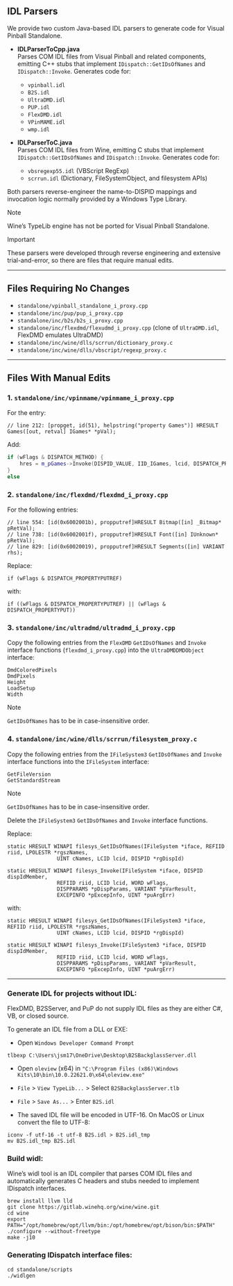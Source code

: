 ## IDL Parsers

We provide two custom Java-based IDL parsers to generate code for Visual Pinball Standalone.

- **IDLParserToCpp.java**  
  Parses COM IDL files from Visual Pinball and related components, emitting C++ stubs that implement `IDispatch::GetIDsOfNames` and `IDispatch::Invoke`. Generates code for:  
  - `vpinball.idl`  
  - `B2S.idl`  
  - `UltraDMD.idl`  
  - `PUP.idl`  
  - `FlexDMD.idl`  
  - `VPinMAME.idl`  
  - `wmp.idl`

- **IDLParserToC.java**  
  Parses COM IDL files from Wine, emitting C stubs that implement `IDispatch::GetIDsOfNames` and `IDispatch::Invoke`. Generates code for:  
  - `vbsregexp55.idl` (VBScript RegExp)  
  - `scrrun.idl` (Dictionary, FileSystemObject, and filesystem APIs)

Both parsers reverse-engineer the name-to-DISPID mappings and invocation logic normally provided by a Windows Type Library.

> [!NOTE]
> Wine’s TypeLib engine has not be ported for Visual Pinball Standalone. 

> [!IMPORTANT]
> These parsers were developed through reverse engineering and extensive trial-and-error, so there are files that require manual edits.

---

## Files Requiring **No** Changes

- `standalone/vpinball_standalone_i_proxy.cpp`
- `standalone/inc/pup/pup_i_proxy.cpp`
- `standalone/inc/b2s/b2s_i_proxy.cpp`
- `standalone/inc/flexdmd/flexudmd_i_proxy.cpp` (clone of `UltraDMD.idl`, FlexDMD emulates UltraDMD)
- `standalone/inc/wine/dlls/scrrun/dictionary_proxy.c`
- `standalone/inc/wine/dlls/vbscript/regexp_proxy.c`

---

## Files **With** Manual Edits

### 1. `standalone/inc/vpinmame/vpinmame_i_proxy.cpp`

For the entry:

```
// line 212: [propget, id(51), helpstring("property Games")] HRESULT Games([out, retval] IGames* *pVal);
```

Add:

```cpp
if (wFlags & DISPATCH_METHOD) {
	hres = m_pGames->Invoke(DISPID_VALUE, IID_IGames, lcid, DISPATCH_PROPERTYGET, pDispParams, &res, pExcepInfo, puArgErr);
}
else
```

### 2. `standalone/inc/flexdmd/flexdmd_i_proxy.cpp`

For the following entries:

```
// line 554: [id(0x6002001b), propputref]HRESULT Bitmap([in] _Bitmap* pRetVal);
// line 738: [id(0x6002001f), propputref]HRESULT Font([in] IUnknown* pRetVal);
// line 829: [id(0x60020019), propputref]HRESULT Segments([in] VARIANT rhs);
```

Replace:

```
if (wFlags & DISPATCH_PROPERTYPUTREF)
```

with:

```
if ((wFlags & DISPATCH_PROPERTYPUTREF) || (wFlags & DISPATCH_PROPERTYPUT))
```

### 3. `standalone/inc/ultradmd/ultradmd_i_proxy.cpp`

Copy the following entries from the `FlexDMD` `GetIDsOfNames` and `Invoke` interface functions (`flexdmd_i_proxy.cpp`) into the `UltraDMDDMDObject` interface:

```
DmdColoredPixels
DmdPixels
Height
LoadSetup
Width
```

> [!NOTE]
> `GetIDsOfNames` has to be in case-insensitive order.

### 4. `standalone/inc/wine/dlls/scrrun/filesystem_proxy.c`

Copy the following entries from the `IFileSystem3` `GetIDsOfNames` and `Invoke` interface functions into the `IFileSystem` interface:

```
GetFileVersion
GetStandardStream
```

> [!NOTE]
> `GetIDsOfNames` has to be in case-insensitive order.

Delete the `IFileSystem3` `GetIDsOfNames` and `Invoke` interface functions.

Replace:

```
static HRESULT WINAPI filesys_GetIDsOfNames(IFileSystem *iface, REFIID riid, LPOLESTR *rgszNames,
                UINT cNames, LCID lcid, DISPID *rgDispId)

static HRESULT WINAPI filesys_Invoke(IFileSystem *iface, DISPID dispIdMember,
                REFIID riid, LCID lcid, WORD wFlags,
                DISPPARAMS *pDispParams, VARIANT *pVarResult,
                EXCEPINFO *pExcepInfo, UINT *puArgErr)
```

with:

```
static HRESULT WINAPI filesys_GetIDsOfNames(IFileSystem3 *iface, REFIID riid, LPOLESTR *rgszNames,
                UINT cNames, LCID lcid, DISPID *rgDispId)

static HRESULT WINAPI filesys_Invoke(IFileSystem3 *iface, DISPID dispIdMember,
                REFIID riid, LCID lcid, WORD wFlags,
                DISPPARAMS *pDispParams, VARIANT *pVarResult,
                EXCEPINFO *pExcepInfo, UINT *puArgErr)
```

---

### Generate IDL for projects without IDL:

FlexDMD, B2SServer, and PuP do not supply IDL files as they are either C#, VB, or closed source.

To generate an IDL file from a DLL or EXE:

- Open `Windows Developer Command Prompt`

```
tlbexp C:\Users\jsm17\OneDrive\Desktop\B2SBackglassServer.dll 
```

- Open `oleview` (x64) in `"C:\Program Files (x86)\Windows Kits\10\bin\10.0.22621.0\x64\oleview.exe"`

- `File` > `View TypeLib...` > Select `B2SBackglassServer.tlb`

- `File` > `Save As...` > Enter `B2S.idl`

- The saved IDL file will be encoded in UTF-16. On MacOS or Linux convert the file to UTF-8:

```
iconv -f utf-16 -t utf-8 B2S.idl > B2S.idl_tmp
mv B2S.idl_tmp B2S.idl
```

### Build widl:

Wine’s widl tool is an IDL compiler that parses COM IDL files and automatically generates C headers and stubs needed to implement IDispatch interfaces.

```
brew install llvm lld
git clone https://gitlab.winehq.org/wine/wine.git
cd wine
export PATH="/opt/homebrew/opt/llvm/bin:/opt/homebrew/opt/bison/bin:$PATH"
./configure --without-freetype
make -j10
```

### Generating IDispatch interface files:

```
cd standalone/scripts
./widlgen
```


